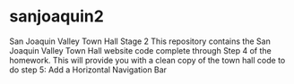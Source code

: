 # sanjoaquin2
 San Joaquin Valley Town Hall Stage 2
This repository contains the San Joaquin Valley Town Hall website code complete through Step 4 of the homework. This will provide you with a clean copy of the town hall code to do step 5: Add a Horizontal Navigation Bar
